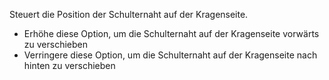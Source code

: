 Steuert die Position der Schulternaht auf der Kragenseite.

-   Erhöhe diese Option, um die Schulternaht auf der Kragenseite vorwärts zu verschieben
-   Verringere diese Option, um die Schulternaht auf der Kragenseite nach hinten zu verschieben
